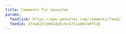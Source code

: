 ```yaml
---
title: Comments for Genuitec
params:
  feedlink: https://www.genuitec.com/comments/feed/
  feedid: 3f4a6231b861da5cbc4751a867a0f516
---
```

